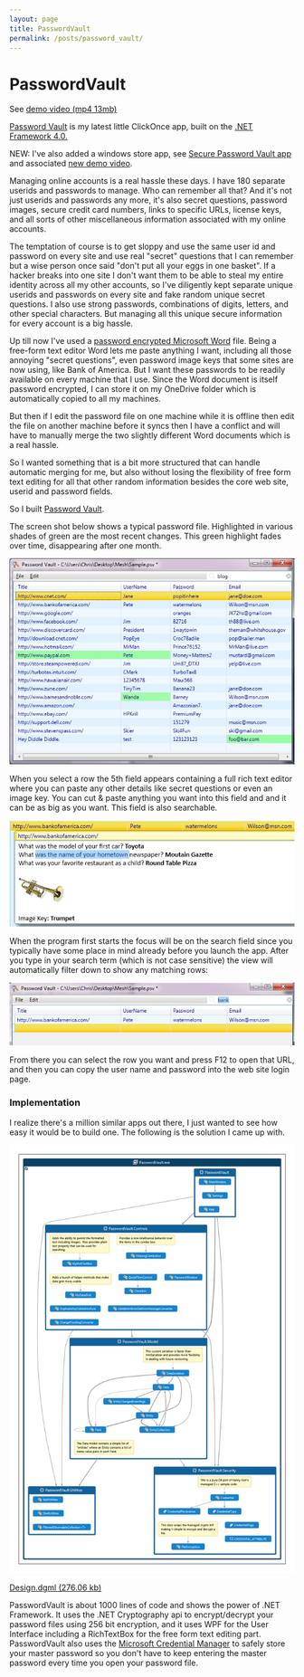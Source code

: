 ```yaml
---
layout: page
title: PasswordVault
permalink: /posts/password_vault/
---
```


# PasswordVault

See [demo video (mp4 13mb)](http://lovettsoftware.com/videos/PasswordVault.mp4)

[Password Vault](http://www.lovettsoftware.com/downloads/passwordvault/PasswordVault.application) is my latest little ClickOnce app, built on the [.NET Framework 4.0.](http://www.microsoft.com/download/en/details.aspx?id=17851)

NEW: I've also added a windows store app, see [Secure Password Vault app](https://www.microsoft.com/store/apps/9nblggh2l5wv) and associated [new demo video](http://www.lovettsoftware.com/videos/PasswordVault.mp4).

Managing online accounts is a real hassle these days. I have 180 separate userids and passwords to manage. Who can remember all that? And it's not just userids and passwords any more, it's also secret questions, password images, secure credit card numbers, links to specific URLs, license keys, and all sorts of other miscellaneous information associated with my online accounts.

The temptation of course is to get sloppy and use the same user id and password on every site and use real "secret" questions that I can remember but a wise person once said "don't put all your eggs in one basket". If a hacker breaks into one site I don't want them to be able to steal my entire identity across all my other accounts, so I've diligently kept separate unique userids and passwords on every site and fake random unique secret questions. I also use strong passwords, combinations of digits, letters, and other special characters. But managing all this unique secure information for every account is a big hassle.

Up till now I've used a [password encrypted Microsoft Word](http://office.microsoft.com/en-us/help/password-protect-documents-workbooks-and-presentations-HA010148333.aspx#BM1) file. Being a free-form text editor Word lets me paste anything I want, including all those annoying "secret questions", even password image keys that some sites are now using, like Bank of America. But I want these passwords to be readily available on every machine that I use. Since the Word document is itself password encrypted, I can store it on my OneDrive folder which is automatically copied to all my machines.

But then if I edit the password file on one machine while it is offline then edit the file on another machine before it syncs then I have a conflict and will have to manually merge the two slightly different Word documents which is a real hassle.

So I wanted something that is a bit more structured that can handle automatic merging for me, but also without losing the flexibility of free form text editing for all that other random information besides the core web site, userid and password fields.

So I built [Password Vault](http://www.lovettsoftware.com/downloads/passwordvault/PasswordVault.application).

The screen shot below shows a typical password file. Highlighted in various shades of green are the most recent changes. This green highlight fades over time, disappearing after one month.

![PasswordVault1.png](PasswordVault1.png)

When you select a row the 5th field appears containing a full rich text editor where you can paste any other details like secret questions or even an image key. You can cut & paste anything you want into this field and and it can be as big as you want. This field is also searchable.

![PasswordVault2.png](PasswordVault2.png)

When the program first starts the focus will be on the search field since you typically have some place in mind already before you launch the app. After you type in your search term (which is not case sensitive) the view will automatically filter down to show any matching rows:

![PasswordVault3.png](PasswordVault3.png)

From there you can select the row you want and press F12 to open that URL, and then you can copy the user name and password into the web site login page.

### Implementation

I realize there's a million similar apps out there, I just wanted to see how easy it would be to build one. The following is the solution I came up with.

![PasswordVault4.png](PasswordVault4.png)

[Design.dgml (276.06 kb)](http://lovettsoftware.com/LovettSoftware/DGML/Demos/Design/PasswordVault.dgml)

PasswordVault is about 1000 lines of code and shows the power of .NET Framework. It uses the .NET Cryptography api to encrypt/decrypt your password files using 256 bit encryption, and it uses WPF for the User Interface including a RichTextBox for the free form text editing part. PasswordVault also uses the [Microsoft Credential Manager](http://windows.microsoft.com/en-US/windows7/What-is-Credential-Manager) to safely store your master password so you don't have to keep entering the master password every time you open your password file.
